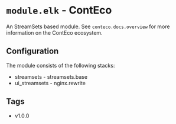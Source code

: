 # `module.elk` - ContEco

An StreamSets based module.
See `conteco.docs.overview` for more information on the ContEco ecosystem.

## Configuration

The module consists of the following stacks:
* streamsets - streamsets.base
* ui_streamsets - nginx.rewrite

## Tags

* v1.0.0
